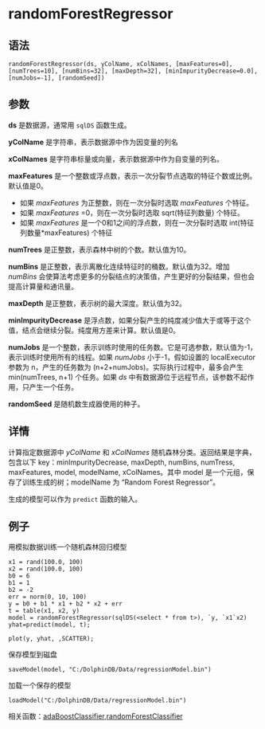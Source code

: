 # randomForestRegressor

## 语法

`randomForestRegressor(ds, yColName, xColNames,
[maxFeatures=0], [numTrees=10], [numBins=32], [maxDepth=32],
[minImpurityDecrease=0.0], [numJobs=-1], [randomSeed])`

## 参数

**ds** 是数据源，通常用 `sqlDS` 函数生成。

**yColName** 是字符串，表示数据源中作为因变量的列名

**xColNames** 是字符串标量或向量，表示数据源中作为自变量的列名。

**maxFeatures** 是一个整数或浮点数，表示一次分裂节点选取的特征个数或比例。默认值是0。

* 如果 *maxFeatures* 为正整数，则在一次分裂时选取
  *maxFeatures* 个特征。
* 如果 *maxFeatures* =0，则在一次分裂时选取 sqrt(特征列数量)
  个特征。
* 如果 *maxFeatures* 是一个0和1之间的浮点数，则在一次分裂时选取
  int(特征列数量\*maxFeatures) 个特征

**numTrees** 是正整数，表示森林中树的个数。默认值为10。

**numBins** 是正整数，表示离散化连续特征时的桶数。默认值为32。增加 *numBins*
会使算法考虑更多的分裂结点的决策值，产生更好的分裂结果，但也会提高计算量和通讯量。

**maxDepth** 是正整数，表示树的最大深度。默认值为32。

**minImpurityDecrease** 是浮点数，如果分裂产生的纯度减少值大于或等于这个值，结点会继续分裂。纯度用方差来计算。默认值是0。

**numJobs** 是一个整数，表示训练时使用的任务数。它是可选参数，默认值为-1，表示训练时使用所有的线程。如果
*numJobs* 小于-1，假如设置的 localExecutor 参数为 n，产生的任务数为
(n+2+numJobs)。实际执行过程中，最多会产生 min(numTrees, n+1) 个任务。如果 *ds*
中有数据源位于远程节点，该参数不起作用，只产生一个任务。

**randomSeed** 是随机数生成器使用的种子。

## 详情

计算指定数据源中 *yColName* 和 *xColNames* 随机森林分类。返回结果是字典，包含以下
key：minImpurityDecrease, maxDepth, numBins, numTress, maxFeatures, model, modelName,
xColNames。其中 model 是一个元组，保存了训练生成的树；modelName 为 “Random Forest Regressor”。

生成的模型可以作为 `predict` 函数的输入。

## 例子

用模拟数据训练一个随机森林回归模型

```
x1 = rand(100.0, 100)
x2 = rand(100.0, 100)
b0 = 6
b1 = 1
b2 = -2
err = norm(0, 10, 100)
y = b0 + b1 * x1 + b2 * x2 + err
t = table(x1, x2, y)
model = randomForestRegressor(sqlDS(<select * from t>), `y, `x1`x2)
yhat=predict(model, t);

plot(y, yhat, ,SCATTER);
```

保存模型到磁盘

```
saveModel(model, "C:/DolphinDB/Data/regressionModel.bin")
```

加载一个保存的模型

```
loadModel("C:/DolphinDB/Data/regressionModel.bin")
```

相关函数：[adaBoostClassifier](../a/adaBoostClassifier.md),[randomForestClassifier](randomForestClassifier.md)

